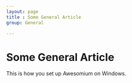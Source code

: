 ```yaml
---
layout: page
title : Some General Article
group: General

---
```


# Some General Article

This is how you set up Awesomium on Windows.